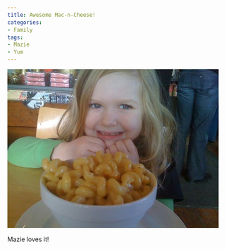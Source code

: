 ```yaml
---
title: Awesome Mac-n-Cheese!
categories:
- Family
tags:
- Mazie
- Yum
---
```


![](/assets/posts/2009/1806636c1fcdd3f777a9e89a0540a175.png)
  



Mazie loves it!
